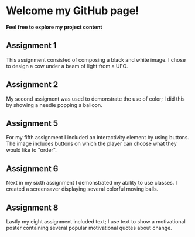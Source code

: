 # Welcome my GitHub page!
**Feel free to explore my project content**

## Assignment 1
This assignment consisted of composing a black and white image. I chose to design a cow under a beam of light from a UFO.

## Assignment 2
My second assigment was used to demonstrate the use of color; I did this by showing a needle popping a balloon.

## Assignment 5
For my fifth assignment I included an interactivity element by using buttons. The image includes buttons on which the player can choose what they would like to "order".

## Assignment 6
Next in my sixth assignment I demonstrated my ability to use classes. I created a screensaver displaying several colorful moving balls.

## Assignment 8
Lastly my eight assignment included text; I use text to show a motivational poster containing several popular motivational quotes about change.
